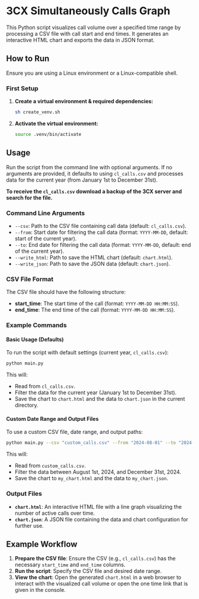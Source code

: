 # 3CX Simultaneously Calls Graph

This Python script visualizes call volume over a specified time range by processing a CSV file with call start and end times. It generates an interactive HTML chart and exports the data in JSON format.

## How to Run

Ensure you are using a Linux environment or a Linux-compatible shell.

### First Setup

1. **Create a virtual environment & required dependencies:**
    ```bash
    sh create_venv.sh
    ```
2. **Activate the virtual environment:**
    ```bash
    source .venv/bin/activate
    ```

## Usage

Run the script from the command line with optional arguments. If no arguments are provided, it defaults to using `cl_calls.csv` and processes data for the current year (from January 1st to December 31st).

 **To receive the `cl_calls.csv` download a backup of the 3CX server and search for the file.**

### Command Line Arguments

- `--csv`: Path to the CSV file containing call data (default: `cl_calls.csv`).
- `--from`: Start date for filtering the call data (format: `YYYY-MM-DD`, default: start of the current year).
- `--to`: End date for filtering the call data (format: `YYYY-MM-DD`, default: end of the current year).
- `--write_html`: Path to save the HTML chart (default: `chart.html`).
- `--write_json`: Path to save the JSON data (default: `chart.json`).

### CSV File Format

The CSV file should have the following structure:

- **start_time**: The start time of the call (format: `YYYY-MM-DD HH:MM:SS`).
- **end_time**: The end time of the call (format: `YYYY-MM-DD HH:MM:SS`).

### Example Commands

#### Basic Usage (Defaults)

To run the script with default settings (current year, `cl_calls.csv`):

```bash
python main.py
```

This will:
- Read from `cl_calls.csv`.
- Filter the data for the current year (January 1st to December 31st).
- Save the chart to `chart.html` and the data to `chart.json` in the current directory.

#### Custom Date Range and Output Files

To use a custom CSV file, date range, and output paths:

```bash
python main.py --csv "custom_calls.csv" --from "2024-08-01" --to "2024-12-31" --write_html "my_chart.html" --write_json "my_chart.json"
```

This will:
- Read from `custom_calls.csv`.
- Filter the data between August 1st, 2024, and December 31st, 2024.
- Save the chart to `my_chart.html` and the data to `my_chart.json`.

### Output Files

- **`chart.html`**: An interactive HTML file with a line graph visualizing the number of active calls over time.
- **`chart.json`**: A JSON file containing the data and chart configuration for further use.

## Example Workflow

1. **Prepare the CSV file**: Ensure the CSV (e.g., `cl_calls.csv`) has the necessary `start_time` and `end_time` columns.
2. **Run the script**: Specify the CSV file and desired date range.
3. **View the chart**: Open the generated `chart.html` in a web browser to interact with the visualized call volume or open the one time link that is given in the console.